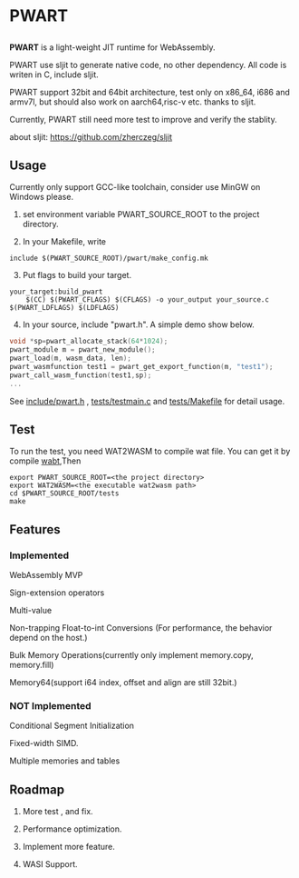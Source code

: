 # PWART

## 
**PWART** is a light-weight JIT runtime for WebAssembly.

PWART use sljit to generate native code, no other dependency. All code is writen in C, include sljit.

PWART support 32bit and 64bit architecture, test only on x86_64, i686 and armv7l, but should also work on aarch64,risc-v etc. thanks to sljit.

Currently, PWART still need more test to improve and verify the stablity. 


about sljit: https://github.com/zherczeg/sljit

## Usage

Currently only support GCC-like toolchain, consider use MinGW on Windows please.

1. set environment variable PWART_SOURCE_ROOT to the project directory.

2. In your Makefile, write
```shell
include $(PWART_SOURCE_ROOT)/pwart/make_config.mk
```

3. Put flags to build your target.
```shell
your_target:build_pwart
	$(CC) $(PWART_CFLAGS) $(CFLAGS) -o your_output your_source.c $(PWART_LDFLAGS) $(LDFLAGS)
```

4. In your source, include "pwart.h". A simple demo show below.

```C
void *sp=pwart_allocate_stack(64*1024);
pwart_module m = pwart_new_module();
pwart_load(m, wasm_data, len);
pwart_wasmfunction test1 = pwart_get_export_function(m, "test1");
pwart_call_wasm_function(test1,sp);
...
```
See [include/pwart.h](include/pwart.h) , [tests/testmain.c](tests/testmain.c) and [tests/Makefile](tests/Makefile) for detail usage.

## Test

To run the test, you need WAT2WASM to compile wat file. You can get it by compile [wabt](https://github.com/WebAssembly/wabt),Then
```
export PWART_SOURCE_ROOT=<the project directory>
export WAT2WASM=<the executable wat2wasm path>
cd $PWART_SOURCE_ROOT/tests
make
```

## Features


### Implemented

WebAssembly MVP

Sign-extension operators

Multi-value

Non-trapping Float-to-int Conversions (For performance, the behavior depend on the host.)

Bulk Memory Operations(currently only implement memory.copy, memory.fill)

Memory64(support i64 index, offset and align are still 32bit.)


### NOT Implemented

Conditional Segment Initialization

Fixed-width SIMD.

Multiple memories and tables


## Roadmap

1. More test , and fix.

2. Performance optimization.

3. Implement more feature.

4. WASI Support.